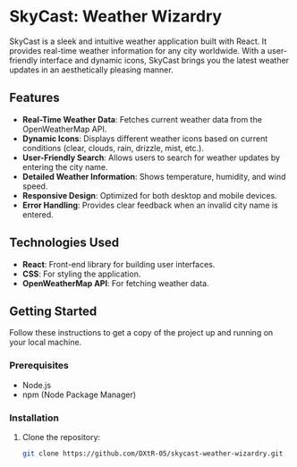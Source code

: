# SkyCast: Weather Wizardry

SkyCast is a sleek and intuitive weather application built with React. It provides real-time weather information for any city worldwide. With a user-friendly interface and dynamic icons, SkyCast brings you the latest weather updates in an aesthetically pleasing manner.

## Features

- **Real-Time Weather Data**: Fetches current weather data from the OpenWeatherMap API.
- **Dynamic Icons**: Displays different weather icons based on current conditions (clear, clouds, rain, drizzle, mist, etc.).
- **User-Friendly Search**: Allows users to search for weather updates by entering the city name.
- **Detailed Weather Information**: Shows temperature, humidity, and wind speed.
- **Responsive Design**: Optimized for both desktop and mobile devices.
- **Error Handling**: Provides clear feedback when an invalid city name is entered.

## Technologies Used

- **React**: Front-end library for building user interfaces.
- **CSS**: For styling the application.
- **OpenWeatherMap API**: For fetching weather data.


## Getting Started

Follow these instructions to get a copy of the project up and running on your local machine.

### Prerequisites

- Node.js
- npm (Node Package Manager)

### Installation

1. Clone the repository:
   ```bash
   git clone https://github.com/DXtR-05/skycast-weather-wizardry.git
